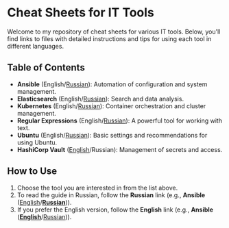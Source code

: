 # Cheat Sheets for IT Tools

Welcome to my repository of cheat sheets for various IT tools. Below, you'll find links to files with detailed instructions and tips for using each tool in different languages.

## Table of Contents

- **Ansible** (English/[Russian](ru/ansible-ru.md)): Automation of configuration and system management.
- **Elasticsearch** (English/[Russian](ru/elastic-ru.md)): Search and data analysis.
- **Kubernetes** (English/[Russian](ru/kubectl-ru.md)): Container orchestration and cluster management.
- **Regular Expressions** (English/[Russian](ru/regulars-ru.md)): A powerful tool for working with text.
- **Ubuntu** (English/[Russian](ru/ubuntu-ru.md)): Basic settings and recommendations for using Ubuntu.
- **HashiCorp Vault** ([English](en/vault-en.md)/Russian): Management of secrets and access.

## How to Use

1. Choose the tool you are interested in from the list above.
2. To read the guide in Russian, follow the **Russian** link (e.g., **Ansible** ([English](en/ansible-en.md)/[**Russian**](ru/ansible-ru.md))).
3. If you prefer the English version, follow the **English** link (e.g., **Ansible** ([**English**](en/ansible-en.md)/[Russian](ru/ansible-ru.md))).
